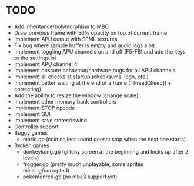 # TODO

- Add inheritance/polymorphism to MBC
- Draw previous frame with 50% opacity on top of current frame
- Implement APU output with SFML textures
- Fix bug where sample buffer is empty and audio lags a bit
- Implement toggling APU channels on and off (F5-F8) and add the keys to the settings.ini
- Implement APU channel 4
- Implement obscure behaviour/hardware bugs for all APU channels
- Implement all checks at startup (checksums, logo, etc.)
- Implement better waiting at the end of a frame (Thread.Sleep() + correcting)
- Add the ability to resize the window (change scale)
- Implement other memory bank controllers
- Implement STOP opcode
- Implement GUI
- Implement save states/rewind
- Controller support
- Buggy games
  - mario.gb (coin collect sound doesnt stop when the next one starts)
- Broken games
  - donkeykong.gb (glitchy screen at the beginning and locks up after 2 levels)
  - frogger.gb (pretty much unplayable, some sprites missing/corrupted)
  - pokemonred.gb (no mbc3 support yet)
